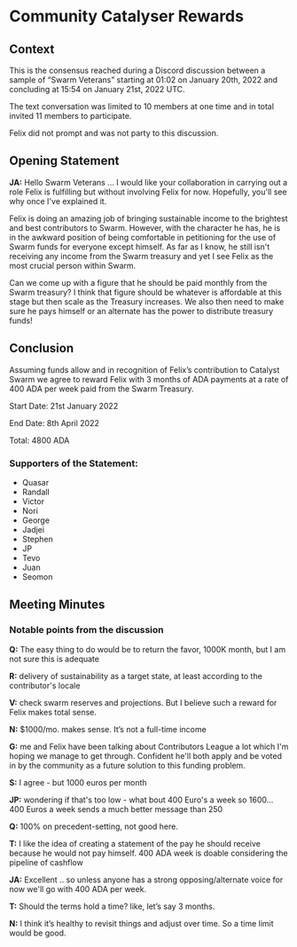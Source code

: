 # Community Catalyser Rewards

## Context&#x20;

This is the consensus reached during a Discord discussion between a sample of “Swarm Veterans” starting at 01:02 on January 20th, 2022 and concluding at 15:54 on January 21st, 2022 UTC.

The text conversation was limited to 10 members at one time and in total invited 11 members to participate.

Felix did not prompt and was not party to this discussion.

## Opening Statement

**JA:** Hello Swarm Veterans ... I would like your collaboration in carrying out a role Felix is fulfilling but without involving Felix for now. Hopefully, you'll see why once I've explained it.

Felix is doing an amazing job of bringing sustainable income to the brightest and best contributors to Swarm. However, with the character he has, he is in the awkward position of being comfortable in petitioning for the use of Swarm funds for everyone except himself. As far as I know, he still isn't receiving any income from the Swarm treasury and yet I see Felix as the most crucial person within Swarm.

Can we come up with a figure that he should be paid monthly from the Swarm treasury? I think that figure should be whatever is affordable at this stage but then scale as the Treasury increases. We also then need to make sure he pays himself or an alternate has the power to distribute treasury funds!

## **Conclusion**

Assuming funds allow and in recognition of Felix’s contribution to Catalyst Swarm we agree to reward Felix with 3 months of ADA payments at a rate of 400 ADA per week paid from the Swarm Treasury.

Start Date: 21st January 2022

End Date: 8th April 2022

Total: 4800 ADA

### Supporters of the Statement:

* Quasar
* Randall
* Victor
* Nori
* George
* Jadjei
* Stephen
* JP
* Tevo
* Juan
* Seomon

## **Meeting Minutes**

### **Notable points from the discussion**

**Q:** The easy thing to do would be to return the favor, 1000K month, but I am not sure this is adequate

**R:** delivery of sustainability as a target state, at least according to the contributor's locale

**V:** check swarm reserves and projections. But I believe such a reward for Felix makes total sense.

**N:** $1000/mo. makes sense. It’s not a full-time income

**G:** me and Felix have been talking about Contributors League a lot which I'm hoping we manage to get through. Confident he'll both apply and be voted in by the community as a future solution to this funding problem.

**S:** I agree - but 1000 euros per month

**JP:** wondering if that's too low - what bout 400 Euro's a week so 1600… 400 Euros a week sends a much better message than 250

**Q:** 100% on precedent-setting, not good here.

**T:** I like the idea of creating a statement of the pay he should receive because he would not pay himself. 400 ADA week is doable considering the pipeline of cashflow

**JA:** Excellent .. so unless anyone has a strong opposing/alternate voice for now we'll go with 400 ADA per week.

**T:** Should the terms hold a time? like, let’s say 3 months.

**N:** I think it’s healthy to revisit things and adjust over time. So a time limit would be good.
